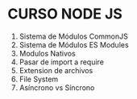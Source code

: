 # CURSO NODE JS
1. Sistema de Módulos CommonJS
2. Sistema de Módulos ES Modules
3. Modulos Nativos
4. Pasar de import a require
5. Extension de archivos
6. File System
7. Asíncrono vs Síncrono